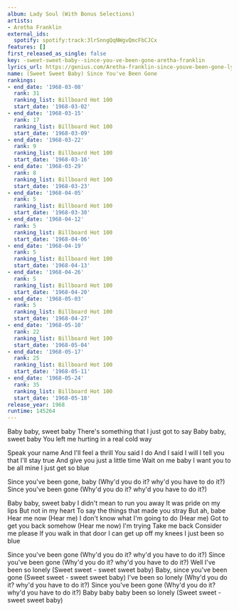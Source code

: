```yaml
---
album: Lady Soul (With Bonus Selections)
artists:
- Aretha Franklin
external_ids:
  spotify: spotify:track:3lrSnngQqNWgvQmcFbCJCx
features: []
first_released_as_single: false
key: -sweet-sweet-baby--since-you-ve-been-gone-aretha-franklin
lyrics_url: https://genius.com/Aretha-franklin-since-youve-been-gone-lyrics
name: (Sweet Sweet Baby) Since You've Been Gone
rankings:
- end_date: '1968-03-08'
  rank: 31
  ranking_list: Billboard Hot 100
  start_date: '1968-03-02'
- end_date: '1968-03-15'
  rank: 17
  ranking_list: Billboard Hot 100
  start_date: '1968-03-09'
- end_date: '1968-03-22'
  rank: 9
  ranking_list: Billboard Hot 100
  start_date: '1968-03-16'
- end_date: '1968-03-29'
  rank: 8
  ranking_list: Billboard Hot 100
  start_date: '1968-03-23'
- end_date: '1968-04-05'
  rank: 5
  ranking_list: Billboard Hot 100
  start_date: '1968-03-30'
- end_date: '1968-04-12'
  rank: 5
  ranking_list: Billboard Hot 100
  start_date: '1968-04-06'
- end_date: '1968-04-19'
  rank: 5
  ranking_list: Billboard Hot 100
  start_date: '1968-04-13'
- end_date: '1968-04-26'
  rank: 5
  ranking_list: Billboard Hot 100
  start_date: '1968-04-20'
- end_date: '1968-05-03'
  rank: 5
  ranking_list: Billboard Hot 100
  start_date: '1968-04-27'
- end_date: '1968-05-10'
  rank: 22
  ranking_list: Billboard Hot 100
  start_date: '1968-05-04'
- end_date: '1968-05-17'
  rank: 25
  ranking_list: Billboard Hot 100
  start_date: '1968-05-11'
- end_date: '1968-05-24'
  rank: 35
  ranking_list: Billboard Hot 100
  start_date: '1968-05-18'
release_year: 1968
runtime: 145264
---
```

Baby baby, sweet baby
There's something that I just got to say
Baby baby, sweet baby
You left me hurting in a real cold way


Speak your name
And I'll feel a thrill
You said I do
And I said I will
I tell you that I'll stay true
And give you just a little time
Wait on me baby
I want you to be all mine
I just get so blue


Since you've been gone, baby
(Why'd you do it? why'd you have to do it?)
Since you've been gone
(Why'd you do it? why'd you have to do it?)

Baby baby, sweet baby
I didn't mean to run you away
It was pride on my lips
But not in my heart
To say the things that made you stray
But ah, babe
Hear me now
(Hear me)
I don't know what I'm going to do
(Hear me)
Got to get you back somehow
(Hear me now)
I'm trying
Take me back
Consider me please
If you walk in that door
I can get up off my knees
I just been so blue


Since you've been gone
(Why'd you do it? why'd you have to do it?)
Since you've been gone
(Why'd you do it? why'd you have to do it?)
Well I've been so lonely
(Sweet sweet - sweet sweet baby)
Baby, since you've been gone
(Sweet sweet - sweet sweet baby)
I've been so lonely
(Why'd you do it? why'd you have to do it?)
Since you've been gone
(Why'd you do it? why'd you have to do it?)
Baby baby baby been so lonely
(Sweet sweet - sweet sweet baby)
